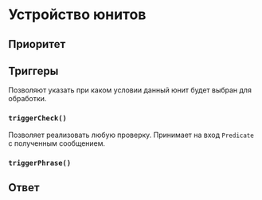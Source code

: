 # Устройство юнитов

## Приоритет


## Триггеры

Позволяют указать при каком условии данный юнит будет выбран для обработки.

### `triggerCheck()`

Позволяет реализовать любую проверку. Принимает на вход `Predicate` с полученным сообщением.

### `triggerPhrase()`

## Ответ